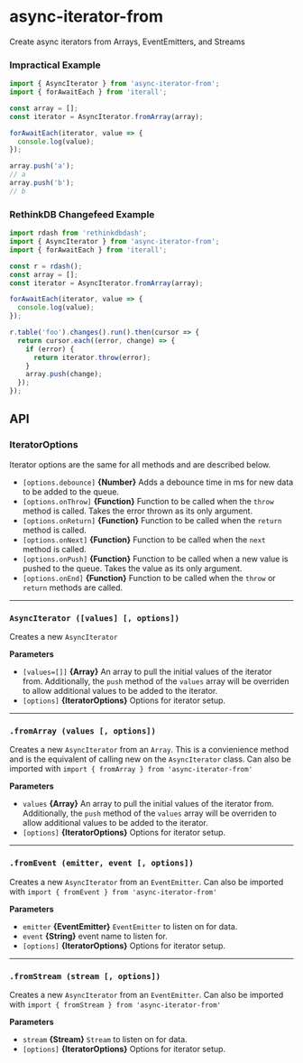 # async-iterator-from
Create async iterators from Arrays, EventEmitters, and Streams

### Impractical Example

```js
import { AsyncIterator } from 'async-iterator-from';
import { forAwaitEach } from 'iterall';

const array = [];
const iterator = AsyncIterator.fromArray(array);

forAwaitEach(iterator, value => {
  console.log(value);
});

array.push('a');
// a
array.push('b');
// b

```

### RethinkDB Changefeed Example

```js
import rdash from 'rethinkdbdash';
import { AsyncIterator } from 'async-iterator-from';
import { forAwaitEach } from 'iterall';

const r = rdash();
const array = [];
const iterator = AsyncIterator.fromArray(array);

forAwaitEach(iterator, value => {
  console.log(value);
});

r.table('foo').changes().run().then(cursor => {
  return cursor.each((error, change) => {
    if (error) {
      return iterator.throw(error);
    }
    array.push(change);
  });
});
```

## API

### IteratorOptions

Iterator options are the same for all methods and are described below.

* `[options.debounce]` **{Number}** Adds a debounce time in ms for new data to be added
to the queue.
* `[options.onThrow]` **{Function}** Function to be called when the `throw` method is called. Takes the error thrown as its only argument.
* `[options.onReturn]` **{Function}** Function to be called when the `return` method is called.
* `[options.onNext]` **{Function}** Function to be called when the `next` method is called.
* `[options.onPush]` **{Function}** Function to be called when a new value is pushed to the queue. Takes the value as its only argument.
* `[options.onEnd]` **{Function}** Function to be called when the `throw` or `return` methods are called.

---

### `AsyncIterator ([values] [, options])`

Creates a new `AsyncIterator`

**Parameters**

* `[values=[]]` **{Array}** An array to pull the initial values of the iterator from.
Additionally, the `push` method of the `values` array will be overriden to allow 
additional values to be added to the iterator.
* `[options]` **{IteratorOptions}** Options for iterator setup.

---

### `.fromArray (values [, options])`

Creates a new `AsyncIterator` from an `Array`. This is a convienience method and is the equivalent of calling new on the `AsyncIterator` class. Can also be imported with `import { fromArray } from 'async-iterator-from'`

**Parameters**

* `values` **{Array}** An array to pull the initial values of the iterator from.
Additionally, the `push` method of the `values` array will be overriden to allow 
additional values to be added to the iterator.
* `[options]` **{IteratorOptions}** Options for iterator setup.

---

### `.fromEvent (emitter, event [, options])`

Creates a new `AsyncIterator` from an `EventEmitter`. Can also be imported with `import { fromEvent } from 'async-iterator-from'`

**Parameters**

* `emitter` **{EventEmitter}** `EventEmitter` to listen on for data.
* `event` **{String}** event name to listen for.
* `[options]` **{IteratorOptions}** Options for iterator setup.

---

### `.fromStream (stream [, options])`

Creates a new `AsyncIterator` from an `EventEmitter`. Can also be imported with `import { fromStream } from 'async-iterator-from'`

**Parameters**

* `stream` **{Stream}** `Stream` to listen on for data.
* `[options]` **{IteratorOptions}** Options for iterator setup.
